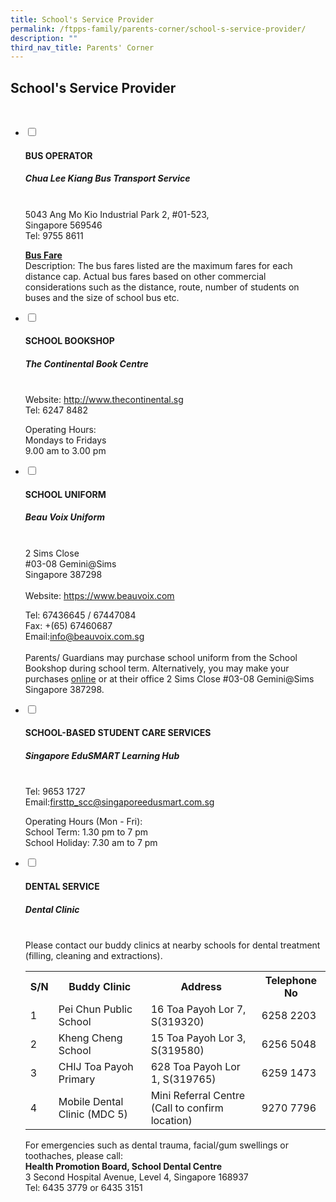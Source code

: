 ```yaml
---
title: School's Service Provider
permalink: /ftpps-family/parents-corner/school-s-service-provider/
description: ""
third_nav_title: Parents' Corner
---
```

<h2> School's Service Provider</h2>
<br>
<ul class="jekyllcodex_accordion">
  <li>
    <input type="checkbox" id="accordion1">
    <label for="accordion1"><h4>BUS OPERATOR</h4></label>
    <div>
			<p></p><h5><strong>Chua Lee Kiang Bus Transport Service</strong></h5> <br>5043 Ang Mo Kio Industrial Park 2, #01-523,<br>Singapore 569546<br>
Tel: 9755 8611
<br><p></p>

<p><a href="/files/Parents'%20Corner/awarded%20bus%20operator's%20contact%20&amp;%20nte%20price.pdf"><b>Bus Fare </b></a><br>Description: The bus fares listed are the maximum fares for each distance cap. Actual bus fares based on other commercial considerations such as the distance, route, number of students on buses and the size of school bus etc.<br></p>
    </div>
	</li>
  <li>
    <input type="checkbox" id="accordion2">
    <label for="accordion2"><h4>SCHOOL BOOKSHOP</h4></label>
    <div>
			<p></p><h5><strong>The Continental Book Centre</strong></h5><br>Website: <a href="http://www.thecontinental.sg/">http://www.thecontinental.sg</a><br>Tel: 6247 8482<p></p>

<p>Operating Hours:
<br>
Mondays to Fridays
<br>
9.00 am to 3.00 pm <br></p>

</div>
  </li>
  <li>
    <input type="checkbox" id="accordion3">
    <label for="accordion3"><h4>SCHOOL UNIFORM</h4></label>
    <div>
      <p>
        </p><h5><strong>Beau Voix Uniform</strong></h5><br>
2 Sims Close
<br>
#03-08 Gemini@Sims
<br>
Singapore 387298<br><br>Website: <a href="https://www.beauvoix.com/">https://www.beauvoix.com</a><p></p>

<p>Tel: 67436645 / 67447084
<br>
Fax: +(65) 67460687
<br>Email:<a href="mailto:info@beauvoix.com.sg">info@beauvoix.com.sg</a><br><br>Parents/ Guardians may purchase school uniform from the School Bookshop during school term. Alternatively, you may make your purchases <a href="https://www.beauvoix.com/">online</a> or at their office 2 Sims Close #03-08 Gemini@Sims Singapore 387298.<br></p>
    </div>
  </li>
		  
  <li>
    <input type="checkbox" id="accordion4">
    <label for="accordion4"><h4>SCHOOL-BASED STUDENT CARE SERVICES</h4></label>
    <div>
      <p>
        </p><h5><strong>Singapore EduSMART Learning Hub</strong></h5><br>Tel: 9653 1727<br>Email:<a href="mailto:firsttp_scc@singaporeedusmart.com.sg">firsttp_scc@singaporeedusmart.com.sg</a><p></p>

<p>Operating Hours (Mon - Fri):
<br>
School Term: 1.30 pm to 7 pm
<br>
School Holiday: 7.30 am to 7 pm<br></p>
    </div>
  </li>
	
<li>
    <input type="checkbox" id="accordion5">
    <label for="accordion5"><h4>DENTAL SERVICE</h4></label>
    <div>
      <p>
				</p><h5><strong>Dental Clinic</strong></h5><br>Please contact our buddy clinics at nearby schools for dental treatment (filling, cleaning and extractions).<br><p></p>
			<p><table>
							<tbody><tr>
							<th>S/N</th>
							<th>Buddy Clinic</th>
							<th>Address</th>
							<th>Telephone No</th>
							</tr>
			<tr>
    <td>1</td>
    <td>Pei Chun Public School</td>
    <td> 16 Toa Payoh Lor 7, S(319320)</td>
		<td>6258 2203</td>
  </tr>
			<tr><td>2</td>
    <td>Kheng Cheng School</td>
    <td> 15 Toa Payoh Lor 3, S(319580)</td>
		<td>6256 5048</td>
  </tr>
			<tr><td>3</td>
    <td>CHIJ Toa Payoh Primary</td>
    <td> 628 Toa Payoh Lor 1, S(319765)</td>
		<td>6259 1473</td>
  </tr>
	<tr><td>4</td>
    <td>Mobile Dental Clinic (MDC 5)</td>
    <td> Mini Referral Centre<br>(Call to confirm location)</td>
		<td>9270 7796</td>
  </tr>
			</tbody></table>
				</p>

<p>For emergencies such as dental trauma, facial/gum swellings or toothaches, please call:<br><b>Health Promotion Board, School Dental Centre</b><br>
3 Second Hospital Avenue, Level 4, Singapore 168937
<br>
Tel: 6435 3779 or 6435 3151</p>
    </div>
  </li>
</ul>
